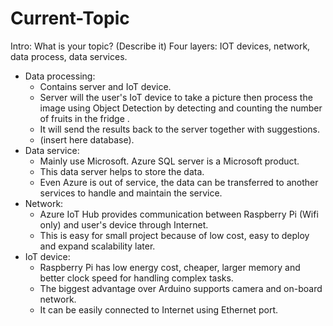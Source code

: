 # Current-Topic
Intro: What is your topic? (Describe it)
Four layers: IOT devices, network, data process, data services.
   - Data processing: 
      + Contains server and IoT device. 
      + Server will the user's IoT device to take a picture then process the image using Object Detection by detecting and counting the number of fruits in the fridge .
      + It will send the results back to the server together with suggestions.
      + (insert here database). 
   - Data service: 
      + Mainly use Microsoft. Azure SQL server is a Microsoft product. 
      + This data server helps to store the data. 
      + Even Azure is out of service, the data can be transferred to another services to handle and maintain the service.
   - Network: 
      + Azure IoT Hub provides communication between Raspberry Pi (Wifi only) and user's device through Internet. 
      + This is easy for small project because of low cost, easy to deploy and expand scalability later.
   - IoT device: 
      + Raspberry Pi has low energy cost, cheaper, larger memory and better clock speed for handling complex tasks. 
      + The biggest advantage over Arduino supports camera and on-board network. 
      + It can be easily connected to Internet using Ethernet port.
